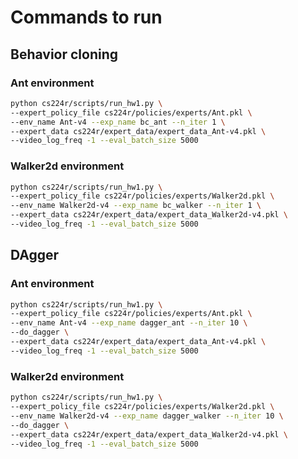 # Commands to run

## Behavior cloning

### Ant environment

```bash
python cs224r/scripts/run_hw1.py \
--expert_policy_file cs224r/policies/experts/Ant.pkl \
--env_name Ant-v4 --exp_name bc_ant --n_iter 1 \
--expert_data cs224r/expert_data/expert_data_Ant-v4.pkl \
--video_log_freq -1 --eval_batch_size 5000
```

### Walker2d environment

```bash
python cs224r/scripts/run_hw1.py \
--expert_policy_file cs224r/policies/experts/Walker2d.pkl \
--env_name Walker2d-v4 --exp_name bc_walker --n_iter 1 \
--expert_data cs224r/expert_data/expert_data_Walker2d-v4.pkl \
--video_log_freq -1 --eval_batch_size 5000
```

## DAgger

### Ant environment

```bash
python cs224r/scripts/run_hw1.py \
--expert_policy_file cs224r/policies/experts/Ant.pkl \
--env_name Ant-v4 --exp_name dagger_ant --n_iter 10 \
--do_dagger \
--expert_data cs224r/expert_data/expert_data_Ant-v4.pkl \
--video_log_freq -1 --eval_batch_size 5000
```

### Walker2d environment

```bash
python cs224r/scripts/run_hw1.py \
--expert_policy_file cs224r/policies/experts/Walker2d.pkl \
--env_name Walker2d-v4 --exp_name dagger_walker --n_iter 10 \
--do_dagger \
--expert_data cs224r/expert_data/expert_data_Walker2d-v4.pkl \
--video_log_freq -1 --eval_batch_size 5000
```